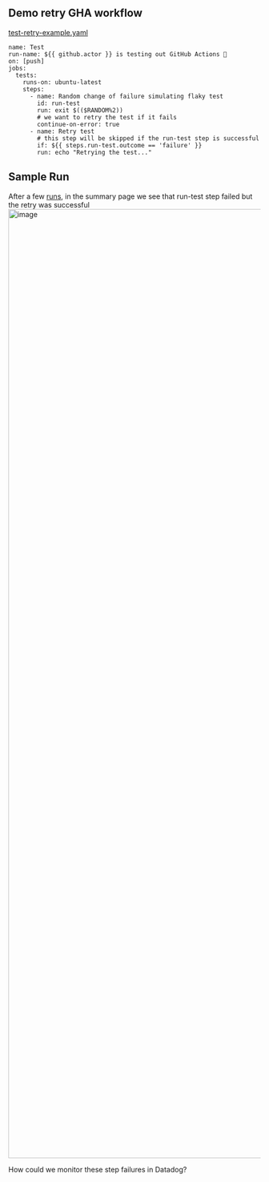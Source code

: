 ## Demo retry GHA workflow

[test-retry-example.yaml](.github/workflows/test-retry-example.yaml)
```
name: Test
run-name: ${{ github.actor }} is testing out GitHub Actions 🚀
on: [push]
jobs:
  tests:
    runs-on: ubuntu-latest
    steps:
      - name: Random change of failure simulating flaky test
        id: run-test
        run: exit $(($RANDOM%2))
        # we want to retry the test if it fails
        continue-on-error: true
      - name: Retry test
        # this step will be skipped if the run-test step is successful
        if: ${{ steps.run-test.outcome == 'failure' }}
        run: echo "Retrying the test..."
```

## Sample Run
After a few [runs](../../actions/runs/8911328941), in the summary page we see that run-test step failed but the retry was successful
<img width="1895" alt="image" src="https://github.com/alonch/dd-ci-step-demo/assets/6455579/530b3f3d-3540-4c2f-a9da-95896bb2c9f2">

How could we monitor these step failures in Datadog?
